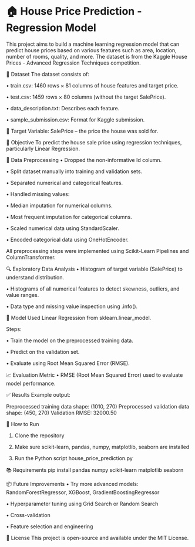# 🏠 House Price Prediction - Regression Model
This project aims to build a machine learning regression model that can predict house prices based on various features such as area, location, number of rooms, quality, and more. The dataset is from the Kaggle House Prices - Advanced Regression Techniques competition.

📁 Dataset The dataset consists of:

• train.csv: 1460 rows × 81 columns of house features and target price.

• test.csv: 1459 rows × 80 columns (without the target SalePrice).

• data_description.txt: Describes each feature.

• sample_submission.csv: Format for Kaggle submission.

📌 Target Variable: SalePrice – the price the house was sold for.

🧪 Objective To predict the house sale price using regression techniques, particularly Linear Regression.

🧹 Data Preprocessing • Dropped the non-informative Id column.

• Split dataset manually into training and validation sets.

• Separated numerical and categorical features.

• Handled missing values:

• Median imputation for numerical columns.

• Most frequent imputation for categorical columns.

• Scaled numerical data using StandardScaler.

• Encoded categorical data using OneHotEncoder.

All preprocessing steps were implemented using Scikit-Learn Pipelines and ColumnTransformer.

🔍 Exploratory Data Analysis • Histogram of target variable (SalePrice) to understand distribution.

• Histograms of all numerical features to detect skewness, outliers, and value ranges.

• Data type and missing value inspection using .info().

🤖 Model Used Linear Regression from sklearn.linear_model.

Steps:

• Train the model on the preprocessed training data.

• Predict on the validation set.

• Evaluate using Root Mean Squared Error (RMSE).

📈 Evaluation Metric • RMSE (Root Mean Squared Error) used to evaluate model performance.

✅ Results Example output:

Preprocessed training data shape: (1010, 270) Preprocessed validation data shape: (450, 270) Validation RMSE: 32000.50

🚀 How to Run

1. Clone the repository

2. Make sure scikit-learn, pandas, numpy, matplotlib, seaborn are installed

3. Run the Python script house_price_prediction.py

📚 Requirements pip install pandas numpy scikit-learn matplotlib seaborn

📦 Future Improvements • Try more advanced models: RandomForestRegressor, XGBoost, GradientBoostingRegressor

• Hyperparameter tuning using Grid Search or Random Search

• Cross-validation

• Feature selection and engineering

📜 License This project is open-source and available under the MIT License.
